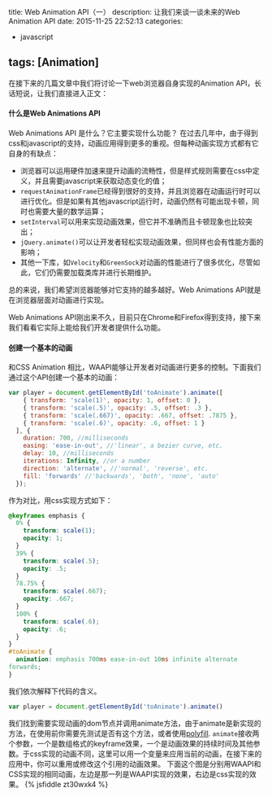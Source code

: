title: Web Animation API（一） 
description: 让我们来谈一谈未来的Web Animation API
date: 2015-11-25 22:52:13
categories:
- javascript

tags: [Animation]
---
在接下来的几篇文章中我们将讨论一下web浏览器自身实现的Animation API，长话短说，让我们直接进入正文：<!-- more -->
#### 什么是Web Animations API
Web Animations API 是什么？它主要实现什么功能？
在过去几年中，由于得到css和javascript的支持，动画应用得到更多的重视。但每种动画实现方式都有它自身的有缺点：
+ 浏览器可以运用硬件加速来提升动画的流畅性，但是样式规则需要在css中定义，并且需要javascript来获取动态变化的值；
+ `requestAnimationFrame`已经得到很好的支持，并且浏览器在动画运行时可以进行优化。但是如果有其他javascript运行时，动画仍然有可能出现卡顿，同时也需要大量的数学运算；
+ `setInterval`可以用来实现动画效果，但它并不准确而且卡顿现象也比较突出；
+ `jQuery.animate()`可以让开发者轻松实现动画效果，但同样也会有性能方面的影响；
+ 其他一下库，如`Velocity`和`GreenSock`对动画的性能进行了很多优化，尽管如此，它们仍需要加载类库并进行长期维护。

总的来说，我们希望浏览器能够对它支持的越多越好。Web Animations API就是在浏览器层面对动画进行实现。

Web Animations API刚出来不久，目前只在Chrome和Firefox得到支持，接下来我们看看它实际上能给我们开发者提供什么功能。

#### 创建一个基本的动画
和CSS Animation 相比，WAAPI能够让开发者对动画进行更多的控制。下面我们通过这个API创建一个基本的动画：
```javascript
var player = document.getElementById('toAnimate').animate([
    { transform: 'scale(1)', opacity: 1, offset: 0 },
    { transform: 'scale(.5)', opacity: .5, offset: .3 },
    { transform: 'scale(.667)', opacity: .667, offset: .7875 },
    { transform: 'scale(.6)', opacity: .6, offset: 1 }
  ], {
    duration: 700, //milliseconds
    easing: 'ease-in-out', //'linear', a bezier curve, etc.
    delay: 10, //milliseconds
    iterations: Infinity, //or a number
    direction: 'alternate', //'normal', 'reverse', etc.
    fill: 'forwards' //'backwards', 'both', 'none', 'auto'
  });
```
作为对比，用css实现方式如下：
```css
@keyframes emphasis {
  0% {
    transform: scale(1); 
    opacity: 1; 
  }
  39% {
    transform: scale(.5); 
    opacity: .5; 
  }
  78.75% {
    transform: scale(.667); 
    opacity: .667; 
  }
  100% {
    transform: scale(.6);
    opacity: .6; 
  }
}
#toAnimate {
  animation: emphasis 700ms ease-in-out 10ms infinite alternate
forwards;
}
```
我们依次解释下代码的含义。
```javascript
var player = document.getElementById('toAnimate').animate()
```
我们找到需要实现动画的dom节点并调用animate方法，由于animate是新实现的方法，在使用前你需要先测试是否有这个方法，或者使用[polyfill](https://github.com/web-animations/web-animations-js).
`animate`接收两个参数，一个是数组格式的keyframe效果，一个是动画效果的持续时间及其他参数。于css实现的动画不同，这里可以用一个变量来应用当前的动画，在接下来的应用中，你可以重用或修改这个引用的动画效果。
下面这个图是分别用WAAPI和CSS实现的相同动画，左边是那一列是WAAPI实现的效果，右边是css实现的效果。
{% jsfiddle zt30wxk4 %}
